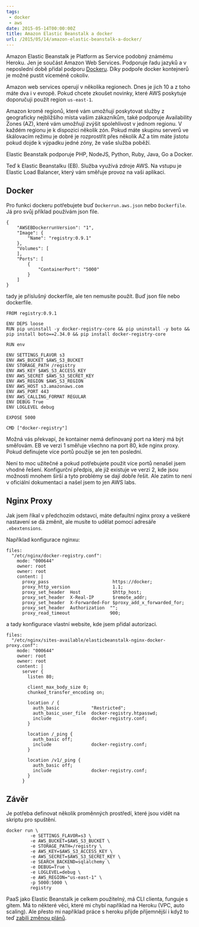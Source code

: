 ```yaml
---
tags:
 - docker
 - aws
date: 2015-05-14T00:00:00Z
title: Amazon Elastic Beanstalk a docker
url: /2015/05/14/amazon-elastic-beanstalk-a-docker/
---
```


Amazon Elastic Beanstalk je Platform as Service podobný známému Heroku. Jen je součást Amazon Web Services. Podporuje řadu jazyků a v neposlední době přidal podporu [Dockeru](https://www.docker.io). Díky podpoře docker kontejnerů je možné pustit víceméně cokoliv.

<!--more-->

Amazon web services operují v několika regionech. Dnes je jich 10 a z toho máte dva i v evropě. Pokud chcete zkoušet novinky, které AWS poskytuje doporučuji použít region `us-east-1`.

Amazon kromě regionů, které vám umožňují poskytovat služby z geograficky nejbližšího místa vašim zákazníkům, také podporuje Availability Zones (AZ), které vám umožňují zvýšit spolehlivost v jednom regionu. V každém regionu je k dispozici několik zón. Pokud máte skupinu serverů ve škálovacím režimu je dobré je rozprostřít přes několik AZ a tím máte jistotu pokud dojde k výpadku jedné zóny, že vaše služba poběží.

Elastic Beanstalk podporuje PHP, NodeJS, Python, Ruby, Java, Go a Docker.

Teď k Elastic Beanstalku (EB). Služba využívá zdroje AWS. Na vstupu je Elastic Load Balancer, který vám směřuje provoz na vaši aplikaci.


## Docker

Pro funkci dockeru potřebujete buď `Dockerrun.aws.json` nebo `Dockerfile`. Já pro svůj příklad používám json file.

```
{
    "AWSEBDockerrunVersion": "1",
    "Image": {
        "Name": "registry:0.9.1"
    },
    "Volumes": [
    ],
    "Ports": [
        {
            "ContainerPort": "5000"
        }
    ]
}
```

tady je příslušný dockerfile, ale ten nemusíte použít. Buď json file nebo dockerfile.

```
FROM registry:0.9.1

ENV DEPS loose
RUN pip uninstall -y docker-registry-core && pip uninstall -y boto && pip install boto==2.34.0 && pip install docker-registry-core

RUN env

ENV SETTINGS_FLAVOR s3
ENV AWS_BUCKET $AWS_S3_BUCKET
ENV STORAGE_PATH /registry
ENV AWS_KEY $AWS_S3_ACCESS_KEY
ENV AWS_SECRET $AWS_S3_SECRET_KEY
ENV AWS_REGION $AWS_S3_REGION
ENV AWS_HOST s3.amazonaws.com
ENV AWS_PORT 443
ENV AWS_CALLING_FORMAT REGULAR
ENV DEBUG True
ENV LOGLEVEL debug

EXPOSE 5000

CMD ["docker-registry"]
```

Možná vás překvapí, že kontainer nemá definovaný port na který má být směřovám. EB ve verzi 1 směřuje všechno na port 80, kde nginx proxy. Pokud definujete více portů použije se jen ten poslední.

Není to moc užitečné a pokud potřebujete použít více portů nenašel jsem vhodné řešení. Konfigurční předpis, ale již existuje ve verzi 2, kde jsou možnosti mnohem širší a tyto problémy se dají dobře řešit. Ale zatím to není v oficiální dokumentaci a našel jsem to jen AWS labs.

## Nginx Proxy

Jak jsem říkal v předchozím odstavci, máte defaultní nginx proxy a veškeré nastavení se dá změnit, ale musíte to udělat pomocí adresáře `.ebextensions`.

Například konfigurace nginxu:

```
files:
  "/etc/nginx/docker-registry.conf":
    mode: "000644"
    owner: root
    owner: root
    content: |
      proxy_pass                        https://docker;
      proxy_http_version                1.1;
      proxy_set_header  Host            $http_host;
      proxy_set_header  X-Real-IP       $remote_addr;
      proxy_set_header  X-Forwarded-For $proxy_add_x_forwarded_for;
      proxy_set_header  Authorization  "";
      proxy_read_timeout               900;
```

a tady konfigurace vlastní website, kde jsem přidal autorizaci.

```
files:
  "/etc/nginx/sites-available/elasticbeanstalk-nginx-docker-proxy.conf":
    mode: "000644"
    owner: root
    owner: root
    content: |
      server {
        listen 80;

        client_max_body_size 0;
        chunked_transfer_encoding on;

        location / {
          auth_basic            "Restricted";
          auth_basic_user_file  docker-registry.htpasswd;
          include               docker-registry.conf;
        }

        location /_ping {
          auth_basic off;
          include               docker-registry.conf;
        }

        location /v1/_ping {
          auth_basic off;
          include               docker-registry.conf;
        }
      }
```

## Závěr

Je potřeba definovat několik proměnných prostředí, které jsou vidět na skriptu pro spuštění.

```
docker run \
         -e SETTINGS_FLAVOR=s3 \
         -e AWS_BUCKET=$AWS_S3_BUCKET \
         -e STORAGE_PATH=/registry \
         -e AWS_KEY=$AWS_S3_ACCESS_KEY \
         -e AWS_SECRET=$AWS_S3_SECRET_KEY \
         -e SEARCH_BACKEND=sqlalchemy \
         -e DEBUG=True \
         -e LOGLEVEL=debug \
         -e AWS_REGION="us-east-1" \
         -p 5000:5000 \
         registry
```

PaaS jako Elastic Beanstalk je celkem použitelný, má CLI clienta, funguje s gitem. Má to některé věci, které mi chybí například na Heroku (VPC, auto scaling). Ale přesto mi například práce s heroku přijde příjemnější i když to teď [zabili změnou plánů](https://www.heroku.com/beta-pricing).

